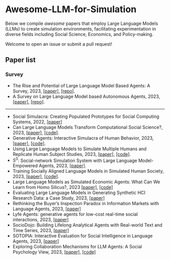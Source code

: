 # Awesome-LLM-for-Simulation

Below we compile *awesome* papers that employ Large Language Models (LLMs) to create simulation environments, facilitating experimentation in diverse fields including Social Science, Economics, and Policy-making.

Welcome to open an issue or submit a pull request!

## Paper list

### Survey 
- The Rise and Potential of Large Language Model Based Agents: A Survey, 2023, [[paper]](https://arxiv.org/abs/2309.07864), [[repo]](https://github.com/WooooDyy/LLM-Agent-Paper-List).
- A Survey on Large Language Model based Autonomous Agents, 2023, [[paper]](https://arxiv.org/abs/2308.11432), [[repo]](https://github.com/Paitesanshi/LLM-Agent-Survey).

---

- Social Simulacra: Creating Populated Prototypes for Social Computing Systems, 2022, [[paper]](https://dl.acm.org/doi/abs/10.1145/3526113.3545616)
- Can Large Language Models Transform Computational Social Science?, 2023, [[paper]](https://arxiv.org/abs/2305.03514), [[code]](https://github.com/SALT-NLP/LLMs_for_CSS).
- Generative Agents: Interactive Simulacra of Human Behavior, 2023, [[paper]](https://arxiv.org/abs/2304.03442), [[code]](https://github.com/joonspk-research/generative_agents).
- Using Large Language Models to Simulate Multiple Humans and Replicate Human Subject Studies, 2023, [[paper]](https://arxiv.org/abs/2208.10264), [[code]](https://github.com/GatiAher/Using-Large-Language-Models-to-Replicate-Human-Subject-Studies).
- $S^3$: Social-network Simulation System with Large Language Model-Empowered Agents, 2023, [[paper]](https://arxiv.org/abs/2307.14984).
- Training Socially Aligned Language Models in Simulated Human Society, 2023, [[paper]](https://arxiv.org/abs/2305.16960), [[code]](https://github.com/agi-templar/Stable-Alignment).
- Large Language Models as Simulated Economic Agents: What Can We Learn from Homo Silicus?, 2023 [[paper]](https://www.nber.org/papers/w31122), [[code]](https://github.com/johnjosephhorton/homo_silicus)
- Evaluating Large Language Models in Generating Synthetic HCI Research Data: a Case Study, 2023, [[paper]](https://dl.acm.org/doi/abs/10.1145/3544548.3580688)
- Rethinking the Buyer’s Inspection Paradox in Information Markets with Language Agents, 2023, [[paper]](https://openreview.net/forum?id=6werMQy1uz)
- Lyfe Agents: generative agents for low-cost real-time social interactions, 2023, [[paper]](https://arxiv.org/abs/2310.02172)
- SocioDojo: Building Lifelong Analytical Agents with Real-world Text and Time Series, 2023, [[paper]](https://openreview.net/forum?id=s9z0HzWJJp)
- SOTOPIA: Interactive Evaluation for Social Intelligence in Language Agents, 2023, [[paper]](https://drive.google.com/file/d/1Y0f7qovlfNR6g4Z0LG32HTnY7jvEYeR9/view)
- Exploring Collaboration Mechanisms for LLM Agents: A Social Psychology View, 2023, [[paper]](https://arxiv.org/abs/2310.02124), [[code]](https://github.com/zjunlp/MachineSoM)
